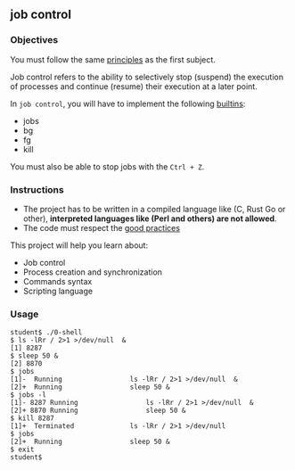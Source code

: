 ## job control

### Objectives

You must follow the same [principles](https://public.01-edu.org/subjects/0-shell/) as the first subject.

Job control refers to the ability to selectively stop (suspend) the execution of processes and continue (resume) their execution at a later point.

In `job control`, you will have to implement the following [builtins](https://www.gnu.org/savannah-checkouts/gnu/bash/manual/bash.html#Job-Control-Builtins):

- jobs
- bg
- fg
- kill

You must also be able to stop jobs with the `Ctrl + Z`.

### Instructions

- The project has to be written in a compiled language like (C, Rust Go or other), **interpreted languages like (Perl and others) are not allowed**.
- The code must respect the [good practices](https://public.01-edu.org/subjects/good-practices/)

This project will help you learn about:

- Job control
- Process creation and synchronization
- Commands syntax
- Scripting language

### Usage

```
student$ ./0-shell
$ ls -lRr / 2>1 >/dev/null  &
[1] 8287
$ sleep 50 &
[2] 8870
$ jobs
[1]-  Running                 ls -lRr / 2>1 >/dev/null  &
[2]+  Running                 sleep 50 &
$ jobs -l
[1]- 8287 Running                 ls -lRr / 2>1 >/dev/null  &
[2]+ 8870 Running                 sleep 50 &
$ kill 8287
[1]+  Terminated              ls -lRr / 2>1 >/dev/null
$ jobs
[2]+  Running                 sleep 50 &
$ exit
student$
```